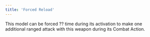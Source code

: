 ```yaml
---
title: 'Forced Reload'
---
```

This model can be forced ?? time during its activation to make one additional ranged attack with this weapon during its Combat Action.